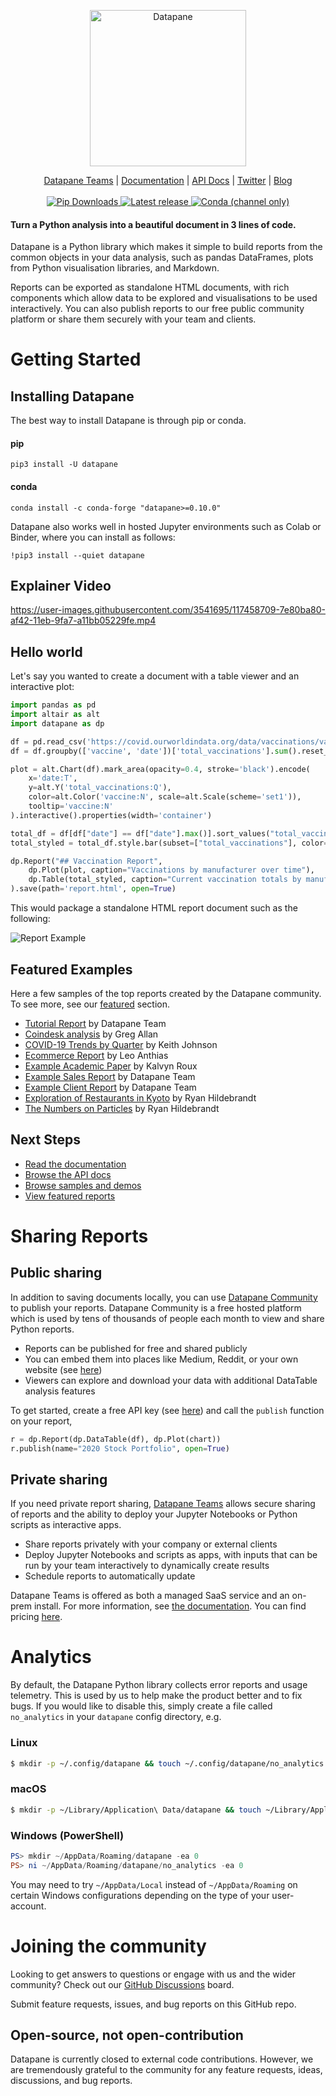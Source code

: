 <p align="center">
  <a href="https://datapane.com">
    <img src="https://datapane.com/static/datapane-logo-dark.png" width="250px" alt="Datapane" />
  </a>
</p>
<p align="center">
    <a href="https://datapane.com">Datapane Teams</a> |
    <a href="https://docs.datapane.com">Documentation</a> |
    <a href="https://datapane.github.io/datapane/">API Docs</a> |
    <a href="https://twitter.com/datapaneapp">Twitter</a> |
    <a href="https://blog.datapane.com">Blog</a>
    <br /><br />
    <a href="https://pypi.org/project/datapane/">
        <img src="https://img.shields.io/pypi/dm/datapane?label=pip%20downloads" alt="Pip Downloads" />
    </a>
    <a href="https://pypi.org/project/datapane/">
        <img src="https://img.shields.io/pypi/v/datapane?color=blue" alt="Latest release" />
    </a>
    <a href="https://anaconda.org/conda-forge/datapane">
        <img alt="Conda (channel only)" src="https://img.shields.io/conda/vn/conda-forge/datapane">
    </a>
</p>
<h4>Turn a Python analysis into a beautiful document in 3 lines of code.
</h1>

Datapane is a Python library which makes it simple to build reports from the common objects in your data analysis, such as pandas DataFrames, plots from Python visualisation libraries, and Markdown.

Reports can be exported as standalone HTML documents, with rich components which allow data to be explored and visualisations to be used interactively. You can also publish reports to our free public community platform or share them securely with your team and clients.

# Getting Started

## Installing Datapane

The best way to install Datapane is through pip or conda.

#### pip

`pip3 install -U datapane`

#### conda

`conda install -c conda-forge "datapane>=0.10.0"`

Datapane also works well in hosted Jupyter environments such as Colab or Binder, where you can install as follows:

`!pip3 install --quiet datapane`

## Explainer Video

https://user-images.githubusercontent.com/3541695/117458709-7e80ba80-af42-11eb-9fa7-a11bb05229fe.mp4

## Hello world

Let's say you wanted to create a document with a table viewer and an interactive plot:

```python
import pandas as pd
import altair as alt
import datapane as dp

df = pd.read_csv('https://covid.ourworldindata.org/data/vaccinations/vaccinations-by-manufacturer.csv', parse_dates=['date'])
df = df.groupby(['vaccine', 'date'])['total_vaccinations'].sum().reset_index()

plot = alt.Chart(df).mark_area(opacity=0.4, stroke='black').encode(
    x='date:T',
    y=alt.Y('total_vaccinations:Q'),
    color=alt.Color('vaccine:N', scale=alt.Scale(scheme='set1')),
    tooltip='vaccine:N'
).interactive().properties(width='container')

total_df = df[df["date"] == df["date"].max()].sort_values("total_vaccinations", ascending=False).reset_index(drop=True)
total_styled = total_df.style.bar(subset=["total_vaccinations"], color='#5fba7d', vmax=total_df["total_vaccinations"].sum())

dp.Report("## Vaccination Report",
    dp.Plot(plot, caption="Vaccinations by manufacturer over time"),
    dp.Table(total_styled, caption="Current vaccination totals by manufacturer")
).save(path='report.html', open=True)
```

This would package a standalone HTML report document such as the following:

![Report Example](https://user-images.githubusercontent.com/3541695/117442319-82a2dd00-af2e-11eb-843e-29097f425a55.png)

## Featured Examples

Here a few samples of the top reports created by the Datapane community. To see more, see our [featured](https://datapane.com/featured) section.

- [Tutorial Report](https://datapane.com/u/leo/reports/tutorial-1/) by Datapane Team
- [Coindesk analysis](https://datapane.com/u/greg/reports/initial-coindesk-article-data/) by Greg Allan
- [COVID-19 Trends by Quarter](https://datapane.com/u/keith8/reports/covid-19-trends-by-quarter/) by Keith Johnson
- [Ecommerce Report](https://datapane.com/u/leo/reports/e-commerce-report/) by Leo Anthias
- [Example Academic Paper](https://datapane.com/u/kalru/reports/supplementary-material/) by Kalvyn Roux
- [Example Sales Report](https://datapane.com/u/datapane/reports/sample-internal-report/) by Datapane Team
- [Example Client Report](https://datapane.com/u/datapane/reports/sample-external-report/) by Datapane Team
- [Exploration of Restaurants in Kyoto](https://datapane.com/u/ryancahildebrandt/reports/kyoto-in-stations-and-restaurants/) by Ryan Hildebrandt
- [The Numbers on Particles](https://datapane.com/u/ryancahildebrandt/reports/the-numbers-on-particles/) by Ryan Hildebrandt

## Next Steps

- [Read the documentation](https://docs.datapane.com)
- [Browse the API docs](https://datapane.github.io/datapane/)
- [Browse samples and demos](https://github.com/datapane/gallery/)
- [View featured reports](https://datapane.com/explore/?tab=featured)

# Sharing Reports

## Public sharing

In addition to saving documents locally, you can use [Datapane Community](https://datapane.com/explore) to publish your reports. Datapane Community is a free hosted platform which is used by tens of thousands of people each month to view and share Python reports.

- Reports can be published for free and shared publicly
- You can embed them into places like Medium, Reddit, or your own website (see [here](https://docs.datapane.com/reports/embedding-reports-in-social-platforms))
- Viewers can explore and download your data with additional DataTable analysis features

To get started, create a free API key (see [here](https://docs.datapane.com/tut-getting-started#authentication)) and call the `publish` function on your report,

```python
r = dp.Report(dp.DataTable(df), dp.Plot(chart))
r.publish(name="2020 Stock Portfolio", open=True)
```

## Private sharing

If you need private report sharing, [Datapane Teams](https://docs.datapane.com/datapane-enterprise/) allows secure sharing of reports and the ability to deploy your Jupyter Notebooks or Python scripts as interactive apps.

- Share reports privately with your company or external clients
- Deploy Jupyter Notebooks and scripts as apps, with inputs that can be run by your team interactively to dynamically create results
- Schedule reports to automatically update

Datapane Teams is offered as both a managed SaaS service and an on-prem install. For more information, see [the documentation](https://docs.datapane.com/datapane-enterprise/tut-deploying-a-script). You can find pricing [here](https://datapane.com/pricing).

# Analytics

By default, the Datapane Python library collects error reports and usage telemetry.
This is used by us to help make the product better and to fix bugs.
If you would like to disable this, simply create a file called `no_analytics` in your `datapane` config directory, e.g.

### Linux

```bash
$ mkdir -p ~/.config/datapane && touch ~/.config/datapane/no_analytics
```

### macOS

```bash
$ mkdir -p ~/Library/Application\ Data/datapane && touch ~/Library/Application\ Data/no_analytics
```

### Windows (PowerShell)

```powershell
PS> mkdir ~/AppData/Roaming/datapane -ea 0
PS> ni ~/AppData/Roaming/datapane/no_analytics -ea 0
```

You may need to try `~/AppData/Local` instead of `~/AppData/Roaming` on certain Windows configurations depending on the type of your user-account.

# Joining the community

Looking to get answers to questions or engage with us and the wider community? Check out our [GitHub Discussions](https://github.com/datapane/datapane/discussions) board.

Submit feature requests, issues, and bug reports on this GitHub repo.

## Open-source, not open-contribution

Datapane is currently closed to external code contributions. However, we are tremendously grateful to the community for any feature requests, ideas, discussions, and bug reports.
